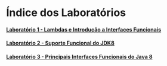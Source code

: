 # Índice dos Laboratórios

#### [Laboratório 1 - Lambdas e Introdução a Interfaces Funcionais](https://github.com/corelioBH/design-app-java/tree/master/Programacao%20Funcional/src/laboratorio1/)
#### [Laboratório 2 - Suporte Funcional do JDK8](https://github.com/corelioBH/design-app-java/tree/master/Programacao%20Funcional/src/laboratorio2/)
#### [Laboratório 3 - Principais Interfaces Funcionais do Java 8](https://github.com/corelioBH/design-app-java/tree/master/Programacao%20Funcional/src/laboratorio3/)
